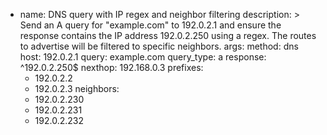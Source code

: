   - name: DNS query with IP regex and neighbor filtering
    description: >
      Send an A query for "example.com" to 192.0.2.1 and ensure the response contains the IP address 192.0.2.250 using a regex.
      The routes to advertise will be filtered to specific neighbors.
    args:
      method: dns
      host: 192.0.2.1
      query: example.com
      query_type: a
      response: ^192\.0\.2\.250$
    nexthop: 192.168.0.3
    prefixes:
      - 192.0.2.2
      - 192.0.2.3
    neighbors:
      - 192.0.2.230
      - 192.0.2.231
      - 192.0.2.232
